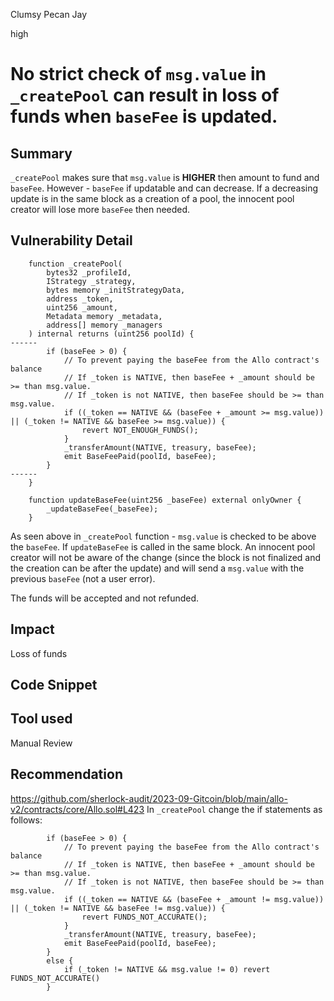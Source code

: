Clumsy Pecan Jay

high

# No strict check of `msg.value` in `_createPool` can result in loss of funds when `baseFee` is updated.
## Summary

`_createPool` makes sure that `msg.value` is **HIGHER** then amount to fund and `baseFee`.
However - `baseFee` if updatable and can decrease. If a decreasing update is in the same block as a creation of a pool, the innocent pool creator will lose more `baseFee` then needed.

## Vulnerability Detail

```solidity
    function _createPool(
        bytes32 _profileId,
        IStrategy _strategy,
        bytes memory _initStrategyData,
        address _token,
        uint256 _amount,
        Metadata memory _metadata,
        address[] memory _managers
    ) internal returns (uint256 poolId) {
------
        if (baseFee > 0) {
            // To prevent paying the baseFee from the Allo contract's balance
            // If _token is NATIVE, then baseFee + _amount should be >= than msg.value.
            // If _token is not NATIVE, then baseFee should be >= than msg.value.
            if ((_token == NATIVE && (baseFee + _amount >= msg.value)) || (_token != NATIVE && baseFee >= msg.value)) {
                revert NOT_ENOUGH_FUNDS();
            }
            _transferAmount(NATIVE, treasury, baseFee);
            emit BaseFeePaid(poolId, baseFee);
        }
------
    }

    function updateBaseFee(uint256 _baseFee) external onlyOwner {
        _updateBaseFee(_baseFee);
    }
```

As seen above in `_createPool` function - `msg.value` is checked to be above the `baseFee`.
If `updateBaseFee` is called in the same block. An innocent pool creator will not be aware of the change (since the block is not finalized and the creation can be after the update) and will send a `msg.value` with the previous `baseFee` (not a user error).

The funds will be accepted and not refunded.

## Impact

Loss of funds

## Code Snippet

## Tool used

Manual Review

## Recommendation

https://github.com/sherlock-audit/2023-09-Gitcoin/blob/main/allo-v2/contracts/core/Allo.sol#L423
In `_createPool` change the if statements as follows:
```solidity
        if (baseFee > 0) {
            // To prevent paying the baseFee from the Allo contract's balance
            // If _token is NATIVE, then baseFee + _amount should be >= than msg.value.
            // If _token is not NATIVE, then baseFee should be >= than msg.value.
            if ((_token == NATIVE && (baseFee + _amount != msg.value)) || (_token != NATIVE && baseFee != msg.value)) {
                revert FUNDS_NOT_ACCURATE();
            }
            _transferAmount(NATIVE, treasury, baseFee); 
            emit BaseFeePaid(poolId, baseFee);
        }
        else {
            if (_token != NATIVE && msg.value != 0) revert FUNDS_NOT_ACCURATE()
        }
``` 
